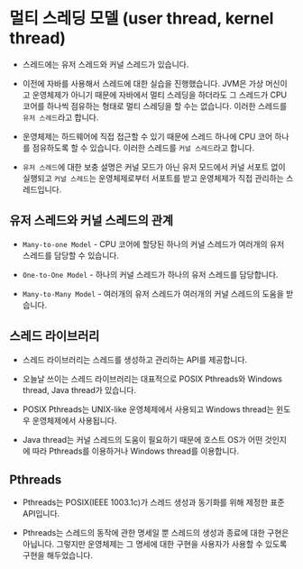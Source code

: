 # 멀티 스레딩 모델 (user thread, kernel thread)

- 스레드에는 유저 스레드와 커널 스레드가 있습니다.

- 이전에 자바를 사용해서 스레드에 대한 실습을 진행했습니다. JVM은 가상 머신이고 운영체제가 아니기 때문에 자바에서 멀티 스레딩을 하더라도 그 스레드가 CPU 코어를 하나씩 점유하는 형태로 멀티 스레딩을 할 수는 없습니다. 이러한 스레드를 `유저 스레드`라고 합니다.

- 운영체제는 하드웨어에 직접 접근할 수 있기 때문에 스레드 하나에 CPU 코어 하나를 점유하도록 할 수 있습니다. 이러한 스레드를 `커널 스레드`라고 합니다.

- `유저 스레드`에 대한 보충 설명은 커널 모드가 아닌 유저 모드에서 커널 서포트 없이 실행되고 `커널 스레드`는 운영체제로부터 서포트를 받고 운영체제가 직접 관리하는 스레드입니다.

## 유저 스레드와 커널 스레드의 관계

- `Many-to-one Model` - CPU 코어에 할당된 하나의 커널 스레드가 여러개의 유저 스레드를 담당할 수 있습니다.

- `One-to-One Model` - 하나의 커널 스레드가 하나의 유저 스레드를 담당합니다.

- `Many-to-Many Model` - 여러개의 유저 스레드가 여러개의 커널 스레드의 도움을 받습니다.

## 스레드 라이브러리

- 스레드 라이브러리는 스레드를 생성하고 관리하는 API를 제공합니다.

- 오늘날 쓰이는 스레드 라이브러리는 대표적으로 POSIX Pthreads와 Windows thread, Java thread가 있습니다.

- POSIX Pthreads는 UNIX-like 운영체제에서 사용되고 Windows thread는 윈도우 운영체제에서 사용됩니다.

- Java thread는 커널 스레드의 도움이 필요하기 때문에 호스트 OS가 어떤 것인지에 따라 Pthreads를 이용하거나 Windows thread를 이용합니다.

## Pthreads

- Pthreads는 POSIX(IEEE 1003.1c)가 스레드 생성과 동기화를 위해 제정한 표준 API입니다.

- Pthreads는 스레드의 동작에 관한 명세일 뿐 스레드의 생성과 종료에 대한 구현은 아닙니다. 그렇지만 운영체제는 그 명세에 대한 구현을 사용자가 사용할 수 있도록 구현을 해두었습니다.


